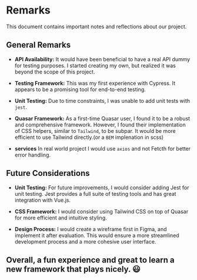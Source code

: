 # Remarks

This document contains important notes and reflections about our project.

## General Remarks

- **API Availability:** It would have been beneficial to have a real API dummy for testing purposes. I started creating my own, but realized it was beyond the scope of this project.

- **Testing Framework:** This was my first experience with Cypress. It appears to be a promising tool for end-to-end testing.

- **Unit Testing:** Due to time constraints, I was unable to add unit tests with `jest`.

- **Quasar Framework:** As a first-time Quasar user, I found it to be a robust and comprehensive framework. However, I found their implementation of CSS helpers, similar to `Tailwind`, to be subpar. It would be more efficient to use Tailwind directly.(or a `BEM` implenation in scss)

- **services** In real world project I would use `axios` and not Fetcth for better error handling.

## Future Considerations

- **Unit Testing:** For future improvements, I would consider adding Jest for unit testing. Jest provides a full suite of testing tools and has great integration with Vue.js.

- **CSS Framework:** I would consider using Tailwind CSS on top of Quasar for more efficient and intuitive styling.

- **Design Process:** I would create a wireframe first in Figma, and implement it after evaluation. This would ensure a more streamlined development process and a more cohesive user interface.

## Overall, a fun experience and great to learn a new framework that plays nicely. 😃
